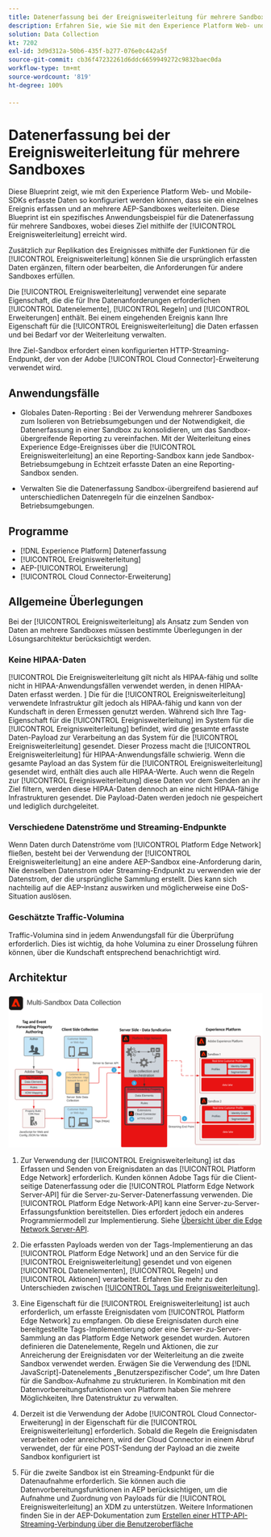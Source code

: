 ```yaml
---
title: Datenerfassung bei der Ereignisweiterleitung für mehrere Sandboxes
description: Erfahren Sie, wie Sie mit den Experience Platform Web- und Mobile-SDKs erfasste Daten so konfigurieren können, dass sie ein einzelnes Ereignis erfassen und an mehrere Experience Platform-Sandboxes weiterleiten.
solution: Data Collection
kt: 7202
exl-id: 3d9d312a-50b6-435f-b277-076e0c442a5f
source-git-commit: cb36f47232261d6ddc6659949272c9832baec0da
workflow-type: tm+mt
source-wordcount: '819'
ht-degree: 100%

---
```


# Datenerfassung bei der Ereignisweiterleitung für mehrere Sandboxes

Diese Blueprint zeigt, wie mit den Experience Platform Web- und Mobile-SDKs erfasste Daten so konfiguriert werden können, dass sie ein einzelnes Ereignis erfassen und an mehrere AEP-Sandboxes weiterleiten. Diese Blueprint ist ein spezifisches Anwendungsbeispiel für die Datenerfassung für mehrere Sandboxes, wobei dieses Ziel mithilfe der [!UICONTROL Ereignisweiterleitung] erreicht wird.

Zusätzlich zur Replikation des Ereignisses mithilfe der Funktionen für die  [!UICONTROL Ereignisweiterleitung] können Sie die ursprünglich erfassten Daten ergänzen, filtern oder bearbeiten, die Anforderungen für andere Sandboxes erfüllen.

Die [!UICONTROL Ereignisweiterleitung] verwendet eine separate Eigenschaft, die die für Ihre Datenanforderungen erforderlichen [!UICONTROL Datenelemente], [!UICONTROL Regeln] und [!UICONTROL Erweiterungen] enthält. Bei einem eingehenden Ereignis kann Ihre Eigenschaft für die [!UICONTROL Ereignisweiterleitung] die Daten erfassen und bei Bedarf vor der Weiterleitung verwalten.

Ihre Ziel-Sandbox erfordert einen konfigurierten HTTP-Streaming-Endpunkt, der von der Adobe [!UICONTROL Cloud Connector]-Erweiterung verwendet wird.

## Anwendungsfälle

* Globales Daten-Reporting : Bei der Verwendung mehrerer Sandboxes zum Isolieren von Betriebsumgebungen und der Notwendigkeit, die Datenerfassung in einer Sandbox zu konsolidieren, um das Sandbox-übergreifende Reporting zu vereinfachen. Mit der Weiterleitung eines Experience Edge-Ereignisses über die [!UICONTROL Ereignisweiterleitung] an eine Reporting-Sandbox kann jede Sandbox-Betriebsumgebung in Echtzeit erfasste Daten an eine Reporting-Sandbox senden.

* Verwalten Sie die Datenerfassung Sandbox-übergreifend basierend auf unterschiedlichen Datenregeln für die einzelnen Sandbox-Betriebsumgebungen.

## Programme

* [!DNL Experience Platform] Datenerfassung
* [!UICONTROL Ereignisweiterleitung]
* AEP-[!UICONTROL Erweiterung]
* [!UICONTROL Cloud Connector-Erweiterung]

## Allgemeine Überlegungen

Bei der [!UICONTROL Ereignisweiterleitung] als Ansatz zum Senden von Daten an mehrere Sandboxes müssen bestimmte Überlegungen in der Lösungsarchitektur berücksichtigt werden.

### Keine HIPAA-Daten

[!UICONTROL Die Ereignisweiterleitung gilt nicht als HIPAA-fähig und sollte nicht in HIPAA-Anwendungsfällen verwendet werden, in denen HIPAA-Daten erfasst werden. ] Die für die [!UICONTROL Ereignisweiterleitung] verwendete Infrastruktur gilt jedoch als HIPAA-fähig und kann von der Kundschaft in deren Ermessen genutzt werden. Während sich Ihre Tag-Eigenschaft für die [!UICONTROL Ereignisweiterleitung] im System für die [!UICONTROL Ereignisweiterleitung] befindet, wird die gesamte erfasste Daten-Payload zur Verarbeitung an das System für die [!UICONTROL Ereignisweiterleitung] gesendet. Dieser Prozess macht die [!UICONTROL Ereignisweiterleitung] für HIPAA-Anwendungsfälle schwierig. Wenn die gesamte Payload an das System für die [!UICONTROL Ereignisweiterleitung] gesendet wird, enthält dies auch alle HIPAA-Werte. Auch wenn die Regeln zur [!UICONTROL Ereignisweiterleitung] diese Daten vor dem Senden an ihr Ziel filtern, werden diese HIPAA-Daten dennoch an eine nicht HIPAA-fähige Infrastrukturen gesendet. Die Payload-Daten werden jedoch nie gespeichert und lediglich durchgeleitet.

### Verschiedene Datenströme und Streaming-Endpunkte

Wenn Daten durch Datenströme vom [!UICONTROL Platform Edge Network] fließen, besteht bei der Verwendung der [!UICONTROL Ereignisweiterleitung] an eine andere AEP-Sandbox eine-Anforderung darin, Nie denselben Datenstrom oder Streaming-Endpunkt zu verwenden wie der Datenstrom, der die ursprüngliche Sammlung erstellt. Dies kann sich nachteilig auf die AEP-Instanz auswirken und möglicherweise eine DoS-Situation auslösen.

### Geschätzte Traffic-Volumina

Traffic-Volumina sind in jedem Anwendungsfall für die Überprüfung erforderlich. Dies ist wichtig, da hohe Volumina zu einer Drosselung führen können, über die Kundschaft entsprechend benachrichtigt wird.

## Architektur

![[!UICONTROL Ereignisweiterleitung für mehrere Sandboxes]](assets/multi-sandbox-data-collection.png)

1. Zur Verwendung der [!UICONTROL Ereignisweiterleitung] ist das Erfassen und Senden von Ereignisdaten an das [!UICONTROL Platform Edge Network] erforderlich. Kunden können Adobe Tags für die Client-seitige Datenerfassung oder die [!UICONTROL Platform Edge Network Server-API] für die Server-zu-Server-Datenerfassung verwenden. Die [!UICONTROL Platform Edge Network-API] kann eine Server-zu-Server-Erfassungsfunktion bereitstellen. Dies erfordert jedoch ein anderes Programmiermodell zur Implementierung. Siehe [Übersicht über die Edge Network Server-API](https://experienceleague.adobe.com/docs/experience-platform/edge-network-server-api/overview.html?lang=de).

1. Die erfassten Payloads werden von der Tags-Implementierung an das [!UICONTROL Platform Edge Network] und an den Service für die [!UICONTROL Ereignisweiterleitung] gesendet und von eigenen [!UICONTROL Datenelementen], [!UICONTROL Regeln] und [!UICONTROL Aktionen] verarbeitet. Erfahren Sie mehr zu den Unterschieden zwischen [[!UICONTROL Tags und Ereignisweiterleitung]](https://experienceleague.adobe.com/docs/experience-platform/tags/event-forwarding/overview.html?lang=de#differences-from-tags).

1. Eine Eigenschaft für die [!UICONTROL Ereignisweiterleitung] ist auch erforderlich, um erfasste Ereignisdaten vom [!UICONTROL Platform Edge Network] zu empfangen. Ob diese Ereignisdaten durch eine bereitgestellte Tags-Implementierung oder eine Server-zu-Server-Sammlung an das Platform Edge Network gesendet wurden. Autoren definieren die Datenelemente, Regeln und Aktionen, die zur Anreicherung der Ereignisdaten vor der Weiterleitung an die zweite Sandbox verwendet werden. Erwägen Sie die Verwendung des [!DNL JavaScript]-Datenelements „Benutzerspezifischer Code“, um Ihre Daten für die Sandbox-Aufnahme zu strukturieren. In Kombination mit den Datenvorbereitungsfunktionen von Platform haben Sie mehrere Möglichkeiten, Ihre Datenstruktur zu verwalten.

1. Derzeit ist die Verwendung der Adobe [!UICONTROL Cloud Connector-Erweiterung] in der Eigenschaft für die [!UICONTROL Ereignisweiterleitung] erforderlich. Sobald die Regeln die Ereignisdaten verarbeiten oder anreichern, wird der Cloud Connector in einem Abruf verwendet, der für eine POST-Sendung der Payload an die zweite Sandbox konfiguriert ist

1. Für die zweite Sandbox ist ein Streaming-Endpunkt für die Datenaufnahme erforderlich. Sie können auch die Datenvorbereitungsfunktionen in AEP berücksichtigen, um die Aufnahme und Zuordnung von Payloads für die [!UICONTROL Ereignisweiterleitung] an XDM zu unterstützen. Weitere Informationen finden Sie in der AEP-Dokumentation zum [Erstellen einer HTTP-API-Streaming-Verbindung über die Benutzeroberfläche](https://experienceleague.adobe.com/docs/experience-platform/sources/ui-tutorials/create/streaming/http.html?lang=de)
